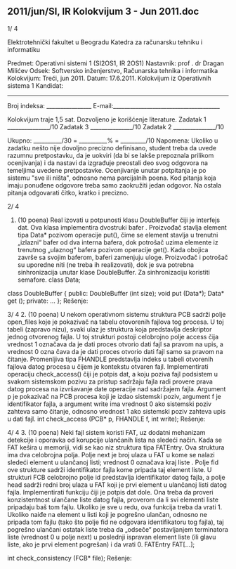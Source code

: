 2011/jun/SI, IR Kolokvijum 3 - Jun 2011.doc
--------------------------------------------------------------------------------


1/  4 
 
Elektrotehnički fakultet u Beogradu 
Katedra za računarsku tehniku i informatiku 
 
Predmet: Operativni sistemi 1 (SI2OS1, IR 2OS1) 
Nastavnik: prof . dr Dragan Milićev 
Odsek: Softversko inženjerstvo, Računarska tehnika i informatika 
Kolokvijum: Treći, jun 2011. 
Datum: 17.6.2011. 
Kolokvijum iz Operativnih sistema 1 
Kandidat:
 _____________________________________________________________ 
Broj indeksa: ________________  E-mail:______________________________________ 
 
Kolokvijum traje 1,5 sat. Dozvoljeno je korišćenje literature. 
Zadatak 1 _______________/10   Zadatak 3 _______________/10 
Zadatak 2 _______________/10    
 
Ukupno: __________/30 = __________% = _________/10 
Napomena: Ukoliko u zadatku nešto nije dovoljno precizno definisano, student treba da 
uvede razumnu pretpostavku, da je uokviri (da bi se lakše prepoznala prilikom ocenjivanja) i 
da  nastavi  da  izgrađuje  preostali  deo  svog  odgovora  na  temeljima  uvedene  pretpostavke. 
Ocenjivanje unutar potpitanja je po sistemu "sve ili ništa", odnosno nema parcijalnih poena. 
Kod pitanja koja imaju ponuđene odgovore treba samo zaokružiti jedan odgovor. Na ostala 
pitanja odgovarati čitko, kratko i precizno. 
 

2/  4 
1. (10 poena) 
Real izovati u potpunosti klasu 
DoubleBuffer čiji je interfejs dat. Ova klasa implementira 
dvostruki bafer . Proizvođač stavlja element tipa Data* pozivom operacije put(), čime se 
element stavlja u trenutni „izlazni“ bafer od dva interna bafera, dok potrošač uzima elemente 
iz  trenutnog  „ulaznog“  bafera  pozivom  operacije get().  Kada  obojica  završe  sa  svojim 
baferom,  baferi  zamenjuju  uloge.  Proizvođač  i  potrošač  su  uporedne  niti  (ne  treba  ih 
realizovati), dok je sva potrebna sinhronizacija unutar klase 
DoubleBuffer. Za sinhronizaciju 
koristiti semafore. 
class Data; 
 
class DoubleBuffer { 
public: 
  DoubleBuffer (int size); 
  void  put (Data*); 
  Data* get (); 
private: 
  ... 
}; 
Rešenje:

3/  4 
2. (10 poena) 
U nekom operativnom sistemu struktura PCB sadrži polje 
open_files koje je pokazivač na 
tabelu otovorenih fajlova tog procesa. U toj tabeli (zapravo nizu), svaki ulaz je struktura koja 
predstavlja deskriptor jednog otvorenog fajla. U toj strukturi postoji celobrojno polje access 
čija vrednost 1 označava da je dati proces otvorio dati fajl sa pravom na upis, a vrednost 0 
ozna čava da je dati proces otvorio dati fajl samo sa pravom na čitanje. Promenljiva tipa 
FHANDLE predstavlja indeks u tabeli otvorenih fajlova datog procesa u čijem je kontekstu 
otvaren fajl. Implementirati operaciju 
check_access() čiji je potpis dat, a koju poziva fajl 
podsistem u svakom sistemskom pozivu za pristup sadržaju fajla radi provere prava datog 
procesa na izvršavanje date operacije nad sadržajem fajla. Argument p je pokazivač na PCB 
procesa koji je izdao sistemski poziv, argument 
f je identifikator fajla, a argument write ima 
vrednost 0 ako sistemski poziv zahteva samo čitanje, odnosno vrednost 1 ako sistemski poziv 
zahteva upis u dati fajl. 
int check_access (PCB* p, FHANDLE f, int write); 
Rešenje: 

4/  4 
3. (10 poena) 
Neki  fajl  sistem  koristi  FAT, uz  dodatni  mehanizam  detekcije  i  oporavka  od  korupcije 
ulančanih lista na sledeći način. Kada se FAT kešira u memoriji, vidi se kao niz struktura tipa 
FATEntry. Ova struktura ima dva celobrojna polja. Polje next je broj ulaza u FAT u kome se 
nalazi sledeći element u ulančanoj listi; vrednost 0 označava kraj liste . Polje 
fid ove strukture 
sadrži identifikator fajla kome pripada taj  element liste. U strukturi FCB  celobrojno polje id 
predstavlja identifikator datog fajla, a polje head sadrži redni broj ulaza u FAT koji je prvi 
element u ulančanoj listi datog fajla. 
Implementirati funkciju čiji je potpis dat dole. Ona treba da proveri konzistentnost ulančane 
liste datog fajla, proverom da li svi elementi liste pripadaju baš   tom fajlu. Ukoliko je sve u 
redu, ova funkcija treba da vrati 1. Ukoliko naiđe na element u listi koji je pogrešno ulančan, 
odnosno ne pripada tom fajlu (tako što polje 
fid ne odgovara identifikatoru tog fajla), taj 
pogrešno ulančani ostatak liste treba da „odseče“ postavljanjem terminatora liste (vrednost 0 u 
polje 
next) u poslednji ispravan element liste (ili glavu liste, ako je prvi element pogrešan) i 
da vrati 0. 
FATEntry FAT[...]; 
 
int check_consistency (FCB* file); 
Rešenje: 
